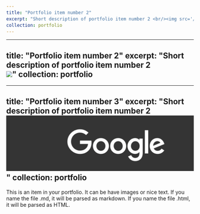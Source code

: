 ```yaml
---
title: "Portfolio item number 2"
excerpt: "Short description of portfolio item number 2 <br/><img src='/images/500x300.png'>"
collection: portfolio
---
```


---
title: "Portfolio item number 2"
excerpt: "Short description of portfolio item number 2 <br/><img src='/images/500x300.png'>"
collection: portfolio
---


---
title: "Portfolio item number 3"
excerpt: "Short description of portfolio item number 2 
<br/><img src='/images/Teste.png'>"
collection: portfolio
---



This is an item in your portfolio. It can be have images or nice text. If you name the file .md, it will be parsed as markdown. If you name the file .html, it will be parsed as HTML. 
